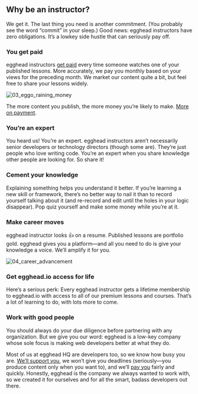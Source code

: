 ## Why be an instructor?
We get it. The last thing you need is another commitment. (You probably see the word “commit” in your sleep.) Good news: egghead instructors have zero obligations. It’s a lowkey side hustle that can seriously pay off.


### You get paid

egghead instructors [get paid](https://paper.dropbox.com/doc/07-Getting-paid-FRoGSwr8LPNxoyd6ViWiE) every time someone watches one of your published lessons. More accurately, we pay you monthly based on your views for the preceding month. We market our content quite a bit, but feel free to share your lessons widely.


![03_eggo_raining_money](https://d2mxuefqeaa7sj.cloudfront.net/s_12F044CEE45D0F4D2D29675E09CDBFF3658A88B44F244372E9483DF7DAEBE7CC_1530529694287_file.png)


The more content you publish, the more money you’re likely to make. [More on payment](https://paper.dropbox.com/doc/07-Getting-paid-FRoGSwr8LPNxoyd6ViWiE).


### You’re an expert

You heard us! You’re an expert. egghead instructors aren’t necessarily senior developers or technology directors (though some are). They’re just people who love writing code. You’re an expert when you share knowledge other people are looking for. So share it!


### Cement your knowledge

Explaining something helps you understand it better. If you’re learning a new skill or framework, there’s no better way to nail it than to record yourself talking about it (and re-record and edit until the holes in your logic disappear). Pop quiz yourself and make some money while you’re at it.


### Make career moves

egghead instructor looks 👍 on a resume. Published lessons are portfolio gold. egghead gives you a platform—and all you need to do is give your knowledge a voice. We’ll amplify it for you.


![04_career_advancement](https://d2mxuefqeaa7sj.cloudfront.net/s_12F044CEE45D0F4D2D29675E09CDBFF3658A88B44F244372E9483DF7DAEBE7CC_1530529734101_file.png)




### Get egghead.io access for life

Here’s a serious perk: Every egghead instructor gets a lifetime membership to egghead.io with access to all of our premium lessons and courses. That’s a lot of learning to do, with lots more to come.


### Work with good people

You should always do your due diligence before partnering with any organization. But we give you our word: egghead is a low-key company whose sole focus is making web developers better at what they do.

Most of us at egghead HQ are developers too, so we know how busy you are. [We’ll support you](https://paper.dropbox.com/doc/03-Meeting-your-coach-48kv2z4NI0EXDNAAdxN09), we won’t give you deadlines (seriously—you produce content only when you want to), and we’ll [pay you](https://paper.dropbox.com/doc/07-Getting-paid-FRoGSwr8LPNxoyd6ViWiE) fairly and quickly. Honestly, egghead is the company we always wanted to work with, so we created it for ourselves and for all the smart, badass developers out there.
